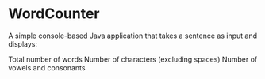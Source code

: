 # WordCounter
A simple console-based Java application that takes a sentence as input and displays:

Total number of words
Number of characters (excluding spaces)
Number of vowels and consonants
